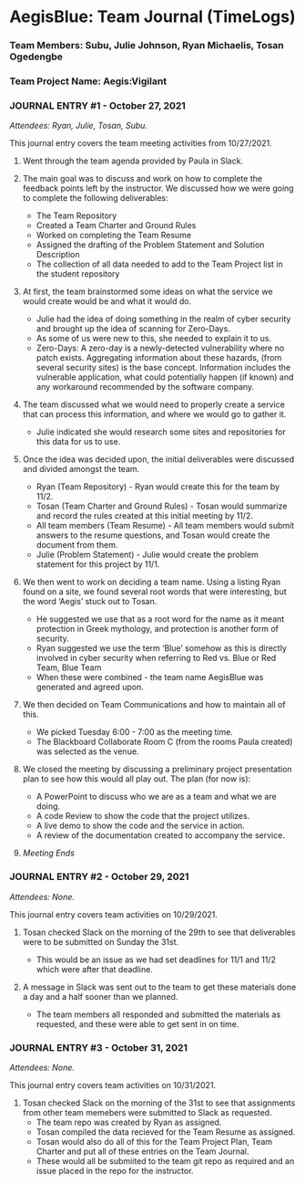 # AegisBlue: Team Journal (TimeLogs)

### Team Members: Subu, Julie Johnson, Ryan Michaelis, Tosan Ogedengbe
### Team Project Name: Aegis:Vigilant


### JOURNAL ENTRY #1 - October 27, 2021
*Attendees: Ryan, Julie, Tosan, Subu.*

This journal entry covers the team meeting activities from 10/27/2021. 

1. Went through the team agenda provided by Paula in Slack.

2. The main goal was to discuss and work on how to complete the feedback points left by the instructor. 
	We discussed how we were going to complete the following deliverables:
	- The Team Repository
	- Created a Team Charter and Ground Rules
	- Worked on completing the Team Resume
	- Assigned the drafting of the Problem Statement and Solution Description 
	- The collection of all data needed to add to the Team Project list in the student repository

3. At first, the team brainstormed some ideas on what the service we would create would be and what it would do. 
	- Julie had the idea of doing something in the realm of cyber security and brought up the idea of scanning for Zero-Days.
	- As some of us were new to this, she needed to explain it to us.
	- Zero-Days: A zero-day is a newly-detected vulnerability where no patch exists.  Aggregating information about these hazards, (from several security sites) is the base concept. 
	Information includes the vulnerable application, what could potentially happen (if known) and any workaround recommended by the software company.

4. The team discussed what we would need to properly create a service that can process this information, and where we would go to gather it. 
	- Julie indicated she would research some sites and repositories for this data for us to use. 

5. Once the idea was decided upon, the initial deliverables were discussed and divided amongst the team.
	- Ryan (Team Repository) - Ryan would create this for the team by 11/2.
	- Tosan (Team Charter and Ground Rules) - Tosan would summarize and record the rules created at this initial meeting by 11/2.
	- All team members (Team Resume) - All team members would submit answers to the resume questions, and Tosan would create the document from them.
	- Julie (Problem Statement) - Julie would create the problem statement for this project by 11/1. 

6. We then went to work on deciding a team name. Using a listing Ryan found on a site, we found several root words that were interesting, but the word ‘Aegis’ stuck out to Tosan. 
	- He suggested we use that as a root word for the name as it meant protection in Greek mythology, and protection is another form of security. 
	- Ryan suggested we use the term ‘Blue’ somehow as this is directly involved in cyber security when referring to Red vs. Blue or Red Team, Blue Team
	- When these were combined - the team name AegisBlue was generated and agreed upon. 

7. We then decided on Team Communications and how to maintain all of this.
	- We picked Tuesday 6:00 - 7:00 as the meeting time.
	- The Blackboard Collaborate Room C (from the rooms Paula created) was selected as the venue.

8. We closed the meeting by discussing a preliminary project presentation plan to see how this would all play out.
	The plan (for now is):
	- A PowerPoint to discuss who we are as a team and what we are doing.
	- A code Review to show the code that the project utilizes.
	- A live demo to show the code and the service in action.
	- A review of the documentation created to accompany the service.
	
9. *Meeting Ends*



### JOURNAL ENTRY #2 - October 29, 2021
*Attendees: None.*

This journal entry covers team activities on 10/29/2021. 

1. Tosan checked Slack on the morning of the 29th to see that deliverables were to be submitted on Sunday the 31st.
	- This would be an issue as we had set deadlines for 11/1 and 11/2 which were after that deadline.

2. A message in Slack was sent out to the team to get these materials done a day and a half sooner than we planned.
	- The team members all responded and submitted the materials as requested, and these were able to get sent in on time. 
	

### JOURNAL ENTRY #3 - October 31, 2021
*Attendees: None.*

This journal entry covers team activities on 10/31/2021. 

1. Tosan checked Slack on the morning of the 31st to see that assignments from other team memebers were submitted to Slack as requested. 
	- The team repo was created by Ryan as assigned. 
	- Tosan compiled the data recieved for the Team Resume as assigned.
	- Tosan would also do all of this for the Team Project Plan, Team Charter and put all of these entries on the Team Journal.
	- These would all be submiited to the team git repo as required and an issue placed in the repo for the instructor.
	
	
	
